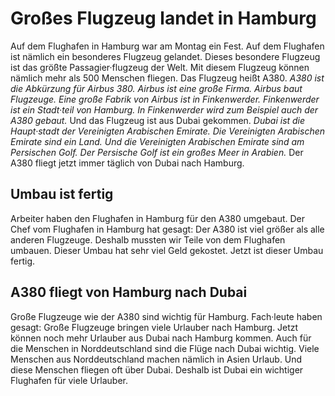 # Großes Flugzeug landet in Hamburg

Auf dem Flughafen in Hamburg war am Montag ein Fest. Auf dem Flughafen ist nämlich ein besonderes Flugzeug gelandet. Dieses besondere Flugzeug ist das größte Passagier·flugzeug der Welt. Mit diesem Flugzeug können nämlich mehr als 500 Menschen fliegen. Das Flugzeug heißt A380. 
*A380 ist die Abkürzung für Airbus 380.* 
*Airbus ist eine große Firma.* 
*Airbus baut Flugzeuge.* 
*Eine große Fabrik von Airbus ist in Finkenwerder.* 
*Finkenwerder ist ein Stadt·teil von Hamburg.* 
*In Finkenwerder wird zum Beispiel auch der A380 gebaut.* Und das Flugzeug ist aus Dubai gekommen. 
*Dubai ist die Haupt·stadt der Vereinigten Arabischen Emirate.* 
*Die Vereinigten Arabischen Emirate sind ein Land.* 
*Und die Vereinigten Arabischen Emirate sind am Persischen Golf.* 
*Der Persische Golf ist ein großes Meer in Arabien.* Der A380 fliegt jetzt immer täglich von Dubai nach Hamburg. 

## Umbau ist fertig
Arbeiter haben den Flughafen in Hamburg für den A380 umgebaut. Der Chef vom Flughafen in Hamburg hat gesagt: Der A380 ist viel größer als alle anderen Flugzeuge. Deshalb mussten wir Teile von dem Flughafen umbauen. Dieser Umbau hat sehr viel Geld gekostet. Jetzt ist dieser Umbau fertig. 

## A380 fliegt von Hamburg nach Dubai
Große Flugzeuge wie der A380 sind wichtig für Hamburg. Fach·leute haben gesagt: Große Flugzeuge bringen viele Urlauber nach Hamburg. Jetzt können noch mehr Urlauber aus Dubai nach Hamburg kommen. Auch für die Menschen in Norddeutschland sind die Flüge nach Dubai wichtig. Viele Menschen aus Norddeutschland machen nämlich in Asien Urlaub. Und diese Menschen fliegen oft über Dubai. Deshalb ist Dubai ein wichtiger Flughafen für viele Urlauber. 

